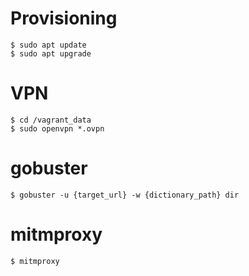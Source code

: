 # Provisioning

```shell
$ sudo apt update
$ sudo apt upgrade
```

# VPN

```shell
$ cd /vagrant_data
$ sudo openvpn *.ovpn
```

# gobuster

```shell
$ gobuster -u {target_url} -w {dictionary_path} dir
```

# mitmproxy

```sh
$ mitmproxy
```
